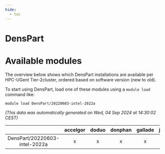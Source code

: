 ```yaml
---
hide:
  - toc
---
```


DensPart
========

# Available modules


The overview below shows which DensPart installations are available per HPC-UGent Tier-2cluster, ordered based on software version (new to old).

To start using DensPart, load one of these modules using a `module load` command like:

```shell
module load DensPart/20220603-intel-2022a
```

*(This data was automatically generated on Wed, 04 Sep 2024 at 14:30:02 CEST)*  

| |accelgor|doduo|donphan|gallade|joltik|shinx|skitty|
| :---: | :---: | :---: | :---: | :---: | :---: | :---: | :---: |
|DensPart/20220603-intel-2022a|x|x|x|x|x|-|x|
